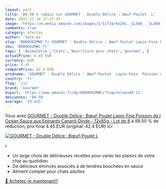 ```yaml
---
layout: post
title: '89.50 % rabais sur GOURMET - Double Délice : Bœuf-Poulet  L'
date: 2021-11-10 17:27:47
image: 'https://m.media-amazon.com/images/I/51f3qr6oZHL._SL500_._SL400_.jpg'
comments: true
category: ofertas
author: 'tole.es'
slug: 'B008UO2MWC-fr GOURMET - Double Délice : Bœuf-Poulet Lapin-Foie Poisson...'
sku: 'B008UO2MWC-fr'
tags: [ 'Animalerie','Chats','Nourriture pour chats','gourmet', ]
actualPrice: 4.45 EUR
currency: EUR
price: 4.45
comparePrice: 42.4 EUR
prodname: 'GOURMET - Double Délice : Bœuf-Poulet  Lapin-Foie  Poisson de l Océan Sauce aux Epinards  Canard-Dinde - 12x85g - Lot de 8'
country: 'fr'
flag: '🇫🇷'
brand: 'Gourmet'
buyurl: 'https://www.amazon.fr/dp/B008UO2MWC/?tag=tolees0d-21'
descuento: '89.50'
average: '23.425'
---
```


Vous avez [GOURMET - Double Délice : Bœuf-Poulet  Lapin-Foie  Poisson de l Océan Sauce aux Epinards  Canard-Dinde - 12x85g - Lot de 8](https://www.amazon.fr/dp/B008UO2MWC/?tag=tolees0d-21)  à  89.50 % de réduction, prix final  4.45 EUR (original: 42.4 EUR) ici:

[![GOURMET - Double Délice : Bœuf-Poulet  L](https://m.media-amazon.com/images/I/51f3qr6oZHL._SL500_._SL400_.jpg)](https://www.amazon.fr/dp/B008UO2MWC/?tag=tolees0d-21)

ℹ️:

- Un large choix de délicieuses recettes pour varier les plaisirs de votre chat au quotidien
- De délicieux émincés associés à de tendres bouchées en sauce
- Aliment complet pour chats adultes

[🛒 Achetez-le maintenant!!](https://www.amazon.fr/dp/B008UO2MWC/?tag=tolees0d-21)
